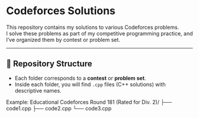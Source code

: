 # Codeforces Solutions

This repository contains my solutions to various Codeforces problems.  
I solve these problems as part of my competitive programming practice, and I’ve organized them by contest or problem set.

---

## 📂 Repository Structure
- Each folder corresponds to a **contest** or **problem set**.
- Inside each folder, you will find `.cpp` files (C++ solutions) with descriptive names.

Example:
Educational Codeforces Round 181 (Rated for Div. 2)/
├── code1.cpp
├── code2.cpp
└── code3.cpp